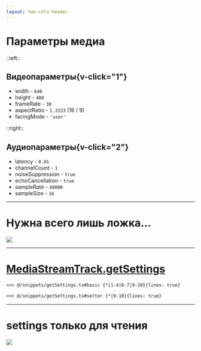 ```yaml
---
layout: two-cols-header
---
```


# Параметры медиа

::left:: 

## Видеопараметры{v-click="1"}

<v-click-gap size="2" />

<v-clicks>

- width <span v-click="14">- `640`</span>
- height <span v-click="14">- `480`</span>
- frameRate <span v-click="14">- `30`</span>
- aspectRatio <span v-click="14">- `1.3333` (16 / 9)</span>
- facingMode <span v-click="14">- `'user'`</span>

</v-clicks>

::right::

## Аудиопараметры{v-click="2"}


<v-clicks>

- latency <span v-click="15">- `0.01`</span> 
- channelCount <span v-click="15">- `1`</span> 
- noiseSuppression <span v-click="15">- `true`</span> 
- echoCancellation <span v-click="15">- `true`</span> 
- sampleRate <span v-click="15">- `48000`</span> 
- sampleSize <span v-click="15">- `16`</span> 

</v-clicks>

<!-- 
{
    "autoGainControl": true,
    "channelCount": 1,
    "deviceId": "default",
    "echoCancellation": true,
    "groupId": "ae16cb550f844aa2fc1e2f066abc462bedc98167cbb5bb0a9a619670e82d54f8",
    "latency": 0.01,
    "noiseSuppression": true,
    "sampleRate": 48000,
    "sampleSize": 16,
    "voiceIsolation": false
} -->

<!--
Что же мы получаем, когда вызываем getUserMedia с video и audio? Но с какими параметрами? Разрешение? Стерео?\

TODO: sampleRate sampleSize вниз
-->

---

# Нужна всего лишь ложка...

<Image src="/assets/old-method.png" />

---

# [MediaStreamTrack.getSettings](https://www.w3.org/TR/mediacapture-streams/#dom-mediastreamtrack-getsettings)

````md magic-move
<<< @/snippets/getSettings.ts#basic {*|1-4|6-7|9-10}{lines: true}

<<< @/snippets/getSettings.ts#setter {*|9-10}{lines: true}
````

--- 

# settings только для чтения

<Image src="/assets/dont-do.jpg" />